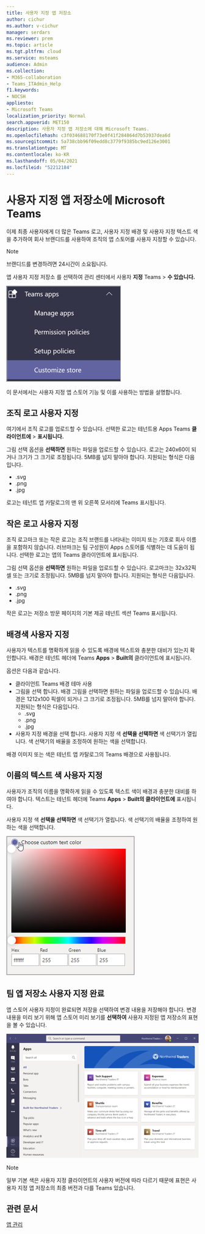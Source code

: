 ```yaml
---
title: 사용자 지정 앱 저장소
author: cichur
ms.author: v-cichur
manager: serdars
ms.reviewer: prem
ms.topic: article
ms.tgt.pltfrm: cloud
ms.service: msteams
audience: Admin
ms.collection:
- M365-collaboration
- Teams_ITAdmin_Help
f1.keywords:
- NOCSH
appliesto:
- Microsoft Teams
localization_priority: Normal
search.appverid: MET150
description: 사용자 지정 앱 저장소에 대해 Microsoft Teams.
ms.openlocfilehash: c3f034688170f73e0f41f284864d7b53937dea6d
ms.sourcegitcommit: 5a738cbb96f09edd8c3779f9385bc9ed126e3001
ms.translationtype: MT
ms.contentlocale: ko-KR
ms.lasthandoff: 05/04/2021
ms.locfileid: "52212184"
---
```

# <a name="custom-apps-store-in-microsoft-teams"></a>사용자 지정 앱 저장소에 Microsoft Teams

이제 최종 사용자에게 더 많은 Teams 로고, 사용자 지정 배경 및 사용자 지정 텍스트 색을 추가하여 회사 브랜디드를 사용하여 조직의 앱 스토어를 사용자 지정할 수 있습니다.

> [!Note]
> 브랜디드를 변경하려면 24시간이 소요됩니다.

앱 사용자 지정 저장소 를 선택하여 관리 센터에서 사용자 **지정** Teams  >  **수 있습니다.**

  ![관리자 콘솔에서 강조 표시된 저장소 기능을 사용자 지정합니다.](media/customize-app-store.png)

이 문서에서는 사용자 지정 앱 스토어 기능 및 이를 사용하는 방법을 설명합니다.

## <a name="customize-your-organization-logo"></a>조직 로고 사용자 지정

<!-- Bookmark used by Context Sensitive Help (CSH). Do not delete. -->
<a name="orglogo"> </a>
<!-- Do not remove the bookmark link above. -->

여기에서 조직 로고를 업로드할 수 있습니다. 선택한 로고는 테넌트용 Apps Teams **클라이언트에**  >  **표시됩니다.**

그림 선택 옵션을 **선택하면** 원하는 파일을 업로드할 수 있습니다. 로고는 240x60이 되거나 크기가 그 크기로 조정됩니다. 5MB를 넘지 말아야 합니다. 지원되는 형식은 다음입니다.

- .svg
- .png
- .jpg

로고는 테넌트 앱 카탈로그의 맨 위 오른쪽 모서리에 Teams 표시됩니다.

## <a name="customize-your-small-logo"></a>작은 로고 사용자 지정

<!-- Bookmark used by Context Sensitive Help (CSH). Do not delete. -->
<a name="orglogomark"> </a>
<!-- Do not remove the bookmark link above. -->

조직 로고마크 또는 작은 로고는 조직 브랜드를 나타내는 이미지 또는 기호로 회사 이름을 포함하지 않습니다. 러브마크는 팀 구성원이 Apps 스토어를 식별하는 데 도움이 됩니다. 선택한 로고는 앱의 Teams 클라이언트에 표시됩니다.

그림 선택 옵션을 **선택하면** 원하는 파일을 업로드할 수 있습니다. 로고마크는 32x32픽셀 또는 크기로 조정됩니다. 5MB를 넘지 말아야 합니다. 지원되는 형식은 다음입니다.

- .svg
- .png
- .jpg

작은 로고는 저장소 방문  페이지의 기본 제공 테넌트 섹션 Teams 표시됩니다.

## <a name="customize-the-background-color"></a>배경색 사용자 지정

<!-- Bookmark used by Context Sensitive Help (CSH). Do not delete. -->
<a name="custombackground"> </a>
<!-- Do not remove the bookmark link above. -->

사용자가 텍스트를 명확하게 읽을 수 있도록 배경에 텍스트와 충분한 대비가 있는지 확인합니다. 배경은 테넌트 헤더에 Teams **Apps**  >  **Built의** 클라이언트에 표시됩니다.

옵션은 다음과 같습니다.

- 클라이언트 Teams 배경 테마 사용
- 그림을 선택 합니다. 배경 그림을 선택하면 원하는 파일을 업로드할 수 있습니다. 배경은 1212x100 픽셀이 되거나 그 크기로 조정됩니다. 5MB를 넘지 말아야 합니다. 지원되는 형식은 다음입니다.
  - .svg
  - .png
  - .jpg
- 사용자 지정 배경을 선택 합니다. 사용자 지정 색 **선택을 선택하면** 색 선택기가 열립니다. 색 선택기의 배율을 조정하여 원하는 색을 선택합니다.

배경 이미지 또는 색은 테넌트 앱 카탈로그의 Teams 배경으로 사용됩니다.

## <a name="customize-the-text-color-of-your-name"></a>이름의 텍스트 색 사용자 지정

<!-- Bookmark used by Context Sensitive Help (CSH). Do not delete. -->
<a name="textcolor"> </a>
<!-- Do not remove the bookmark link above. -->

사용자가 조직의 이름을 명확하게 읽을 수 있도록 텍스트 색이 배경과 충분한 대비를 하여야 합니다. 텍스트는 테넌트 헤더에 Teams **Apps**  >  **Built의 클라이언트에** 표시됩니다.

사용자 지정 색 **선택을 선택하면** 색 선택기가 열립니다. 색 선택기의 배율을 조정하여 원하는 색을 선택합니다.

 ![색 선택기](media/choose-a-custom-color.png)

## <a name="complete-the-customization-of-your-team-apps-store"></a>팀 앱 저장소 사용자 지정 완료

앱 스토어 사용자 지정이 완료되면 저장을 선택하여  변경 내용을 저장해야 합니다.
변경 내용을 미리 보기 위해 앱 스토어 미리 보기를 **선택하여** 사용자 지정된 앱 저장소의 표현을 볼 수 있습니다.

![사용자 지정 앱 저장소 미리 보기](media/PowerAppsInStore650w.png)

> [!Note]
> 일부 기본 색은 사용자 지정 클라이언트의 사용자 버전에 따라 다르기 때문에 표현은 사용자 지정 앱 저장소의 최종 버전과 다를 Teams 있습니다.

## <a name="related-article"></a>관련 문서

[앱 관리](manage-apps.md)
